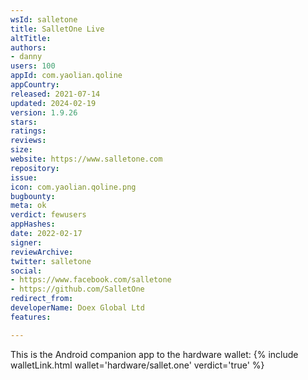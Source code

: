 ```yaml
---
wsId: salletone
title: SalletOne Live
altTitle: 
authors:
- danny
users: 100
appId: com.yaolian.qoline
appCountry: 
released: 2021-07-14
updated: 2024-02-19
version: 1.9.26
stars: 
ratings: 
reviews: 
size: 
website: https://www.salletone.com
repository: 
issue: 
icon: com.yaolian.qoline.png
bugbounty: 
meta: ok
verdict: fewusers
appHashes: 
date: 2022-02-17
signer: 
reviewArchive: 
twitter: salletone
social:
- https://www.facebook.com/salletone
- https://github.com/SalletOne
redirect_from: 
developerName: Doex Global Ltd
features: 

---
```


This is the Android companion app to the hardware wallet: 
{% include walletLink.html wallet='hardware/sallet.one' verdict='true' %}

